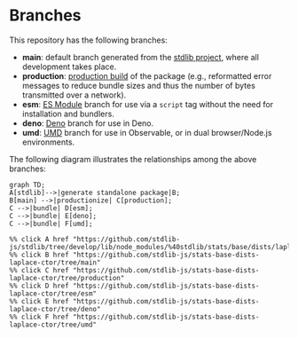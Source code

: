 <!--

@license Apache-2.0

Copyright (c) 2022 The Stdlib Authors.

Licensed under the Apache License, Version 2.0 (the "License");
you may not use this file except in compliance with the License.
You may obtain a copy of the License at

    http://www.apache.org/licenses/LICENSE-2.0

Unless required by applicable law or agreed to in writing, software
distributed under the License is distributed on an "AS IS" BASIS,
WITHOUT WARRANTIES OR CONDITIONS OF ANY KIND, either express or implied.
See the License for the specific language governing permissions and
limitations under the License.

-->

# Branches

This repository has the following branches:

-   **main**: default branch generated from the [stdlib project][stdlib-url], where all development takes place.
-   **production**: [production build][production-url] of the package (e.g., reformatted error messages to reduce bundle sizes and thus the number of bytes transmitted over a network).
-   **esm**: [ES Module][esm-url] branch for use via a `script` tag without the need for installation and bundlers.
-   **deno**: [Deno][deno-url] branch for use in Deno.
-   **umd**: [UMD][umd-url] branch for use in Observable, or in dual browser/Node.js environments.

The following diagram illustrates the relationships among the above branches:

```mermaid
graph TD;
A[stdlib]-->|generate standalone package|B;
B[main] -->|productionize| C[production];
C -->|bundle| D[esm];
C -->|bundle| E[deno];
C -->|bundle| F[umd];

%% click A href "https://github.com/stdlib-js/stdlib/tree/develop/lib/node_modules/%40stdlib/stats/base/dists/laplace/ctor"
%% click B href "https://github.com/stdlib-js/stats-base-dists-laplace-ctor/tree/main"
%% click C href "https://github.com/stdlib-js/stats-base-dists-laplace-ctor/tree/production"
%% click D href "https://github.com/stdlib-js/stats-base-dists-laplace-ctor/tree/esm"
%% click E href "https://github.com/stdlib-js/stats-base-dists-laplace-ctor/tree/deno"
%% click F href "https://github.com/stdlib-js/stats-base-dists-laplace-ctor/tree/umd"
```

[stdlib-url]: https://github.com/stdlib-js/stdlib/tree/develop/lib/node_modules/%40stdlib/stats/base/dists/laplace/ctor
[production-url]: https://github.com/stdlib-js/stats-base-dists-laplace-ctor/tree/production
[deno-url]: https://github.com/stdlib-js/stats-base-dists-laplace-ctor/tree/deno
[umd-url]: https://github.com/stdlib-js/stats-base-dists-laplace-ctor/tree/umd
[esm-url]: https://github.com/stdlib-js/stats-base-dists-laplace-ctor/tree/esm
